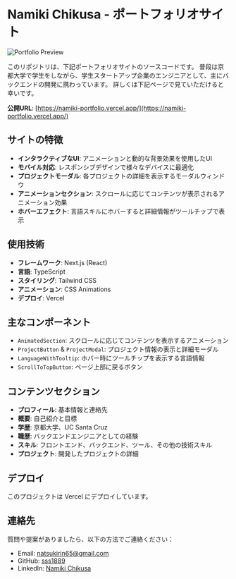# Namiki Chikusa - ポートフォリオサイト

![Portfolio Preview](https://namiki-portfolio.vercel.app/og-image.png)

このリポジトリは、下記ポートフォリオサイトのソースコードです。
普段は京都大学で学生をしながら、学生スタートアップ企業のエンジニアとして、主にバックエンドの開発に携わっています。
詳しくは下記ページで見ていただけると幸いです。

**公開URL**: [https://namiki-portfolio.vercel.app/](https://namiki-portfolio.vercel.app/)

## サイトの特徴

- **インタラクティブなUI**: アニメーションと動的な背景効果を使用したUI
- **モバイル対応**: レスポンシブデザインで様々なデバイスに最適化
- **プロジェクトモーダル**: 各プロジェクトの詳細を表示するモーダルウィンドウ
- **アニメーションセクション**: スクロールに応じてコンテンツが表示されるアニメーション効果
- **ホバーエフェクト**: 言語スキルにホバーすると詳細情報がツールチップで表示

## 使用技術

- **フレームワーク**: Next.js (React)
- **言語**: TypeScript
- **スタイリング**: Tailwind CSS
- **アニメーション**: CSS Animations
- **デプロイ**: Vercel

## 主なコンポーネント

- `AnimatedSection`: スクロールに応じてコンテンツを表示するアニメーション
- `ProjectButton` & `ProjectModal`: プロジェクト情報の表示と詳細モーダル
- `LanguageWithTooltip`: ホバー時にツールチップを表示する言語情報
- `ScrollToTopButton`: ページ上部に戻るボタン

## コンテンツセクション

- **プロフィール**: 基本情報と連絡先
- **概要**: 自己紹介と目標
- **学歴**: 京都大学、UC Santa Cruz
- **職歴**: バックエンドエンジニアとしての経験
- **スキル**: フロントエンド、バックエンド、ツール、その他の技術スキル
- **プロジェクト**: 開発したプロジェクトの詳細

## デプロイ
このプロジェクトは Vercel にデプロイしています。

## 連絡先

質問や提案がありましたら、以下の方法でご連絡ください：

- Email: natsukirin65@gmail.com
- GitHub: [sss1889](https://github.com/sss1889)
- LinkedIn: [Namiki Chikusa](https://www.linkedin.com/in/namiki-chikusa-37b738301)


